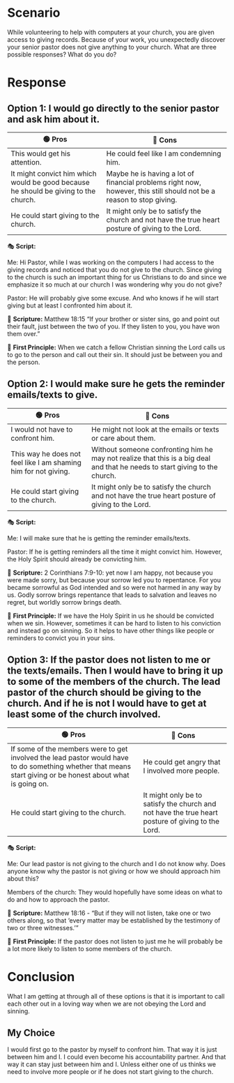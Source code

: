 # Scenario
While volunteering to help with computers at your church, you are given access to giving records. Because of your work, you unexpectedly discover your senior pastor does not give anything to your church. What are three possible responses? What do you do?

# Response

## Option 1: I would go directly to the senior pastor and ask him about it.

| 🟢 Pros | 🔴 Cons | 
| --------------- | --------------- |
| This would get his attention. | He could feel like I am condemning him. | 
| It might convict him which would be good because he should be giving to the church. | Maybe he is having a lot of financial problems right now, however, this still should not be a reason to stop giving. | 
| He could start giving to the church. | It might only be to satisfy the church and not have the true heart posture of giving to the Lord. | 

🎭 **Script:**

Me: Hi Pastor, while I was working on the computers I had access to the giving records and noticed that you do not give to the church. Since giving to the church is such an important thing for us Christians to do and since we emphasize it so much at our church I was wondering why you do not give?

Pastor: He will probably give some excuse. And who knows if he will start giving but at least I confronted him about it.

📖 **Scripture:**
Matthew 18:15 “If your brother or sister sins, go and point out their fault, just between the two of you. If they listen to you, you have won them over.”

🤔 **First Principle:**
When we catch a fellow Christian sinning the Lord calls us to go to the person and call out their sin. It should just be between you and the person.

## Option 2: I would make sure he gets the reminder emails/texts to give.

| 🟢 Pros | 🔴 Cons | 
| --------------- | --------------- |
| I would not have to confront him. | He might not look at the emails or texts or care about them. | 
| This way he does not feel like I am shaming him for not giving. | Without someone confronting him he may not realize that this is a big deal and that he needs to start giving to the church. | 
| He could start giving to the church. | It might only be to satisfy the church and not have the true heart posture of giving to the Lord. | 

🎭 **Script:**

Me: I will make sure that he is getting the reminder emails/texts.

Pastor: If he is getting reminders all the time it might convict him. However, the Holy Spirit should already be convicting him.

📖 **Scripture:**
2 Corinthians 7:9-10: yet now I am happy, not because you were made sorry, but because your sorrow led you to repentance. For you became sorrowful as God intended and so were not harmed in any way by us. Godly sorrow brings repentance that leads to salvation and leaves no regret, but worldly sorrow brings death.

🤔 **First Principle:**
If we have the Holy Spirit in us he should be convicted when we sin. However, sometimes it can be hard to listen to his conviction and instead go on sinning. So it helps to have other things like people or reminders to convict you in your sins.

## Option 3: If the pastor does not listen to me or the texts/emails. Then I would have to bring it up to some of the members of the church. The lead pastor of the church should be giving to the church. And if he is not I would have to get at least some of the church involved.

| 🟢 Pros | 🔴 Cons | 
| --------------- | --------------- |
| If some of the members were to get involved the lead pastor would have to do something whether that means start giving or be honest about what is going on. | He could get angry that I involved more people. | 
| He could start giving to the church. | It might only be to satisfy the church and not have the true heart posture of giving to the Lord. | 

🎭 **Script:**

Me: Our lead pastor is not giving to the church and I do not know why. Does anyone know why the pastor is not giving or how we should approach him about this?

Members of the church: They would hopefully have some ideas on what to do and how to approach the pastor.


📖 **Scripture:**
Matthew 18:16 - “But if they will not listen, take one or two others along, so that ‘every matter may be established by the testimony of two or three witnesses.’”

🤔 **First Principle:**
If the pastor does not listen to just me he will probably be a lot more likely to listen to some members of the church.

# Conclusion
What I am getting at through all of these options is that it is important to call each other out in a loving way when we are not obeying the Lord and sinning.

## My Choice
I would first go to the pastor by myself to confront him. That way it is just between him and I. I could even become his accountability partner. And that way it can stay just between him and I. Unless either one of us thinks we need to involve more people or if he does not start giving to the church.
